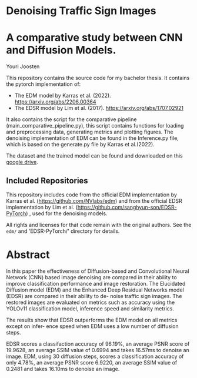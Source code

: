 # Denoising Traffic Sign Images
# A comparative study between CNN and Diffusion Models.
Youri Joosten

This repository contains the source code for my bachelor thesis.
It contains the pytorch implementation of:
- The EDM model by Karras et al. (2022). https://arxiv.org/abs/2206.00364
- The EDSR model by Lim et al. (2017). https://arxiv.org/abs/1707.02921

It also contains the script for the comparative pipeline (main_comparative_pipeline.py), this script contains functions for loading and preprocessing data, generating metrics and plotting figures.
The denoising implementation of EDM can be found in the Inference.py file, which is based on the generate.py file by Karras et al.(2022). 

The dataset and the trained model can be found and downloaded on this [google drive](https://drive.google.com/drive/folders/1EBDqZnk6EeHSiUhh-l2gkaVr_J9ZUXn3?usp=sharing).

## Included Repositories

This repository includes code from the official EDM implementation by Karras et al. (https://github.com/NVlabs/edm) and from the official EDSR implementation by Lim et al. (https://github.com/sanghyun-son/EDSR-PyTorch) , used for the denoising models.

All rights and licenses for that code remain with the original authors. See the `edm/` and 'EDSR-PyTorch/' directory for details.

# Abstract
In this paper the effectiveness of Diffusion-based and Convolutional Neural Network
(CNN) based image denoising are compared in their ability to improve classification
performance and image restoration. The Elucidated Diffusion model (EDM) and the
Enhanced Deep Residual Networks model (EDSR) are compared in their ability to de-
noise traffic sign images. The restored images are evaluated on metrics such as accuracy
using the YOLOv11 classification model, inference speed and similarity metrics.

The results show that EDSR outperforms the EDM model on all metrics except on infer-
ence speed when EDM uses a low number of diffusion steps.

EDSR scores a classifaction accuracy of 96.19%, an average PSNR score of 19.9628, an
average SSIM value of 0.6994 and takes 16.57ms to denoise an image.
EDM, using 30 diffusion steps, scores a classification accuracy of only 4.78%, an average
PSNR score 6.9220, an average SSIM value of 0.2481 and takes 16.10ms to denoise an
image.

